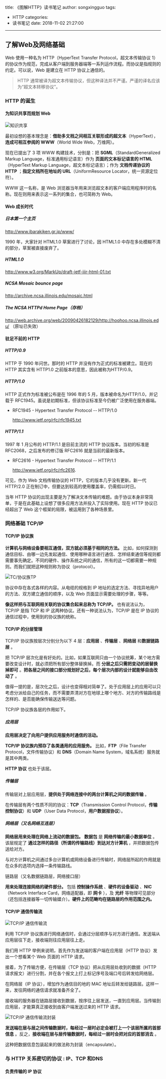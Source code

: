 title: 《图解HTTP》读书笔记
author: songxingguo
tags:
  - HTTP
categories:
  - 读书笔记
date: 2018-11-02 21:27:00
---

## 了解Web及网络基础

Web 使用一种名为 HTTP（HyperText Transfer Protocol，超文本传输协议 1）的协议作为规范，完成从客户端到服务器端等一系列运作流程。而协议是指规则的约定。可以说，Web 是建立在 HTTP 协议上通信的。

> HTTP 通常被译为超文本传输协议，但这种译法并不严谨。严谨的译名应该为“超文本转移协议”。

### HTTP 的诞生

#### 为知识共享而规划 Web

![知识共享]()

最初设想的基本理念是：**借助多文档之间相互关联形成的超文本**（HyperText），**连成可相互参阅的 WWW**（World Wide Web，万维网）。

现在已提出了 3 项 WWW 构建技术，分别是：把 **SGML**（StandardGeneralized Markup Language，标准通用标记语言）作为 **页面的文本标记语言的 HTML** （HyperText Markup Language，超文本标记语言）；作为 **文档传递协议的 HTTP** ；**指定文档所在地址的 URL**（UniformResource Locator，统一资源定位符）。

WWW 这一名称，是 Web 浏览器当年用来浏览超文本的客户端应用程序时的名称。现在则用来表示这一系列的集合，也可简称为 Web。

#### Web 成长时代

##### 日本第一个主页

http://www.ibarakiken.gr.jp/www/

1990 年，大家针对 HTML1.0 草案进行了讨论，因 HTML1.0 中存在多处模糊不清的部分，草案被直接废弃了。

##### HTML1.0

http://www.w3.org/MarkUp/draft-ietf-iiir-html-01.txt

##### NCSA Mosaic bounce page

http://archive.ncsa.illinois.edu/mosaic.html

##### The NCSA HTTPd Home Page（存档）

http://web.archive.org/web/20090426182129/http://hoohoo.ncsa.illinois.edu/
（原址已失效）

#### 驻足不前的 HTTP

##### HTTP/0.9

HTTP 于 1990 年问世。那时的 HTTP 并没有作为正式的标准被建立。现在的 HTTP 其实含有 HTTP1.0 之前版本的意思，因此被称为HTTP/0.9。

##### HTTP/1.0

HTTP 正式作为标准被公布是在 1996 年的 5 月，版本被命名为HTTP/1.0，并记载于 RFC1945。虽说是初期标准，但该协议标准至今仍被广泛使用在服务器端。

- RFC1945 - Hypertext Transfer Protocol -- HTTP/1.0
  
  http://www.ietf.org/rfc/rfc1945.txt

##### HTTP/1.1

1997 年 1 月公布的 HTTP/1.1 是目前主流的 HTTP 协议版本。当初的标准是 RFC2068，之后发布的修订版 RFC2616 就是当前的最新版本。

- RFC2616 - Hypertext Transfer Protocol -- HTTP/1.1

  http://www.ietf.org/rfc/rfc2616.
  
可见，作为 Web 文档传输协议的 HTTP，它的版本几乎没有更新。新一代 HTTP/2.0 正在制订中，但要达到较高的使用覆盖率，仍需假以时日。

当年 HTTP 协议的出现主要是为了解决文本传输的难题。由于协议本身非常简单，于是在此基础上设想了很多应用方法并投入了实际使用。现在 HTTP 协议已经超出了 Web 这个框架的局限，被运用到了各种场景里。

### 网络基础 TCP/IP

#### TCP/IP 协议族

**计算机与网络设备要相互通信，双方就必须基于相同的方法。** 比如，如何探测到通信目标、由哪一边先发起通信、使用哪种语言进行通信、怎样结束通信等规则都需要事先确定。不同的硬件、操作系统之间的通信，所有的这一切都需要一种规则。而我们就把这种规则称为协议（protocol）。

![TC/协议族TP]()

协议中存在各式各样的内容。从电缆的规格到 IP 地址的选定方法、寻找异地用户的方法、双方建立通信的顺序，以及 Web 页面显示需要处理的步骤，等等。

**像这样把与互联网相关联的协议集合起来总称为 TCP/IP。** 也有说法认为，TCP/IP 是指 TCP 和 IP 这两种协议。还有一种说法认为，TCP/IP 是在 IP 协议的通信过程中，使用到的协议族的统称。

#### TCP/IP 的分层管理

TCP/IP 协议族按层次分别分为以下 4 层：**应用层** 、**传输层** 、**网络层** 和**数据链路层** 。

把 TCP/IP 层次化是有好处的。比如，如果互联网只由一个协议统筹，某个地方需要改变设计时，就必须把所有部分整体替换掉。而 **分层之后只需把变动的层替换掉即可** 。**把各层之间的接口部分规划好之后，每个层次内部的设计就能够自由改动了** 。

值得一提的是，层次化之后，设计也变得相对简单了。处于应用层上的应用可以只考虑分派给自己的任务，而不需要弄清对方在地球上哪个地方、对方的传输路线是怎样的、是否能确保传输送达等问题。

TCP/IP 协议族各层的作用如下。

##### 应用层

**应用层决定了向用户提供应用服务时通信的活动。**

**TCP/IP 协议族内预存了各类通用的应用服务。** 比如，**FTP**（File Transfer Protocol，文件传输协议）和 **DNS**（Domain Name System，域名系统）服务就是其中两类。

**HTTP 协议** 也处于该层。

##### 传输层

传输层对上层应用层，**提供处于网络连接中的两台计算机之间的数据传输** 。

在传输层有两个性质不同的协议：**TCP**（Transmission Control Protocol，**传输控制协议**）和 **UDP**（User Data Protocol，**用户数据报协议**）。

##### 网络层（又名网络互连层）

**网络层用来处理在网络上流动的数据包。** **数据包** 是 **网络传输的最小数据单位** 。该层规定了 **通过怎样的路径（所谓的传输路线）到达对方计算机** ，并把数据包传送给对方。

与对方计算机之间通过多台计算机或网络设备进行传输时，网络层所起的作用就是在众多的选项内选择一条传输路线。

链路层（又名数据链路层，网络接口层）

**用来处理连接网络的硬件部分。** 包括 **控制操作系统** 、**硬件的设备驱动** 、**NIC**（Network Interface Card，网络适配器，即 **网卡** ），及 **光纤** 等物理可见部分（还包括连接器等一切传输媒介）。**硬件上的范畴均在链路层的作用范围之内。** 

#### TCP/IP 通信传输流

![TCP/IP 通信传输流]()

利用 TCP/IP 协议族进行网络通信时，会通过分层顺序与对方进行通信。发送端从应用层往下走，接收端则往应用层往上走。

我们用 HTTP 举例来说明，首先作为发送端的客户端在应用层（HTTP 协议）发出一个想看某个 Web 页面的 HTTP 请求。

接着，为了传输方便，在传输层（TCP 协议）把从应用层处收到的数据（HTTP 请求报文）进行分割，并在各个报文上打上标记序号及端口号后转发给网络层。

在网络层（IP 协议），增加作为通信目的地的 MAC 地址后转发给链路层。这样一来，发往网络的通信请求就准备齐全了。

接收端的服务器在链路层接收到数据，按序往上层发送，一直到应用层。当传输到应用层，才能算真正接收到由客户端发送过来的 HTTP 请求。

![TCP/IP 通信传输流封装]()

**发送端在层与层之间传输数据时，每经过一层时必定会被打上一个该层所属的首部信息** 。反之，**接收端在层与层传输数据时，每经过一层时会把对应的首部消去** 。

这种把数据信息包装起来的做法称为封装（encapsulate）。

### 与 HTTP 关系密切的协议 : IP、TCP 和DNS

#### 负责传输的 IP 协议

